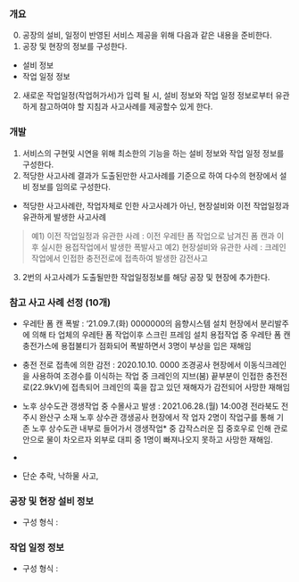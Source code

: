 ### 개요
0. 공장의 설비, 일정이 반영된 서비스 제공을 위해 다음과 같은 내용을 준비한다. 
1. 공장 및 현장의 정보를 구성한다.
- 설비 정보
- 작업 일정 정보
2. 새로운 작업일정(작업허가서)가 입력 될 시, 설비 정보와 작업 일정 정보로부터 유관하게 참고하여야 할 지침과 사고사례를 제공할수 있게 한다.

### 개발
1. 서비스의 구현및 시연을 위해 최소한의 기능을 하는 설비 정보와 작업 일정 정보를 구성한다.
2. 적당한 사고사례 결과가 도출된만한 사고사례를 기준으로 하여 다수의 현장에서 설비 정보를 임의로 구성한다.
- 적당한 사고사례란, 작업자체로 인한 사고사례가 아닌, 현장설비와 이전 작업일정과 유관하게 발생한 사고사례 
> 예1) 이전 작업일정과 유관한 사례 : 이전 우레탄 폼 작업으로 남겨진 폼 캔과 이후 실시한 용접작업에서 발생한 폭발사고
> 예2) 현장설비와 유관한 사례 : 크레인 작업에서 인접한 충전전로에 접촉하여 발생한 감전사고
3. 2번의 사고사례가 도출될만한 작업일정정보를 해당 공장 및 현장에 추가한다.

### 참고 사고 사례 선정 (10개)
- 우레탄 폼 캔 폭발 : ‘21.09.7.(화) 0000000의 음향시스템 설치 현장에서 분리발주에 의해 타 업체의 우레탄 폼 작업이후 스크린 프레임 설치 용접작업 중 우레탄 폼 캔 충전가스에 용접불티가 점화되어 폭발하면서 3명이 부상을 입은 재해임
- 충전 전로 접촉에 의한 감전 : 2020.10.10. 0000 조경공사 현장에서 이동식크레인을 사용하여 조경수를 이식하는 작업 중 크레인의 지브(붐) 끝부분이 인접한 충전전로(22.9kV)에 접촉되어 크레인의 훅을 잡고 있던 재해자가 감전되어 사망한 재해임
- 노후 상수도관 갱생작업 중 수몰사고 발생 : 2021.06.28.(월) 14:00경 전라북도 전주시 완산구 소재 노후 상수관 갱생공사 현장에서 작 업자 2명이 작업구를 통해 기존 노후 상수도관 내부로 들어가서 갱생작업* 중 갑작스러운 집 중호우로 인해 관로 안으로 물이 차오르자 외부로 대피 중 1명이 빠져나오지 못하고 사망한 재해임.
- 



- 단순 추락, 낙하물 사고, 



### 공장 및 현장 설비 정보
- 구성 형식 :

### 작업 일정 정보
- 구성 형식 :